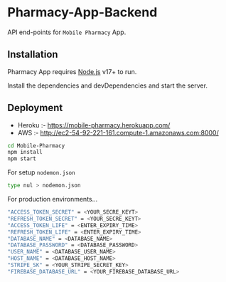 ﻿# Pharmacy-App-Backend
 
API end-points for `Mobile Pharmacy` App.

## Installation

Pharmacy App requires [Node.js](https://nodejs.org/) v17+ to run.

Install the dependencies and devDependencies and start the server.

## Deployment

- Heroku :- https://mobile-pharmacy.herokuapp.com/
- AWS    :- http://ec2-54-92-221-161.compute-1.amazonaws.com:8000/

```sh
cd Mobile-Pharmacy
npm install
npm start
```

For setup `nodemon.json`

```sh
type nul > nodemon.json
```

For production environments...

```sh
"ACCESS_TOKEN_SECRET" = <YOUR_SECRE_KEYT>
"REFRESH_TOKEN_SECRET" = <YOUR_SECRE_KEYT>
"ACCESS_TOKEN_LIFE" = <ENTER_EXPIRY_TIME>
"REFRESH_TOKEN_LIFE" = <ENTER_EXPIRY_TIME>
"DATABASE_NAME" = <DATABASE_NAME>
"DATABASE_PASSWORD" = <DATABASE_PASSWORD>
"USER_NAME" = <DATABASE_USER_NAME>
"HOST_NAME" = <DATABASE_HOST_NAME>
"STRIPE_SK" = <YOUR_STRIPE_SECRET_KEY>
"FIREBASE_DATABASE_URL" = <YOUR_FIREBASE_DATABASE_URL>
```
